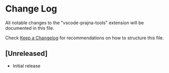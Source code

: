 # Change Log

All notable changes to the "vscode-prajna-tools" extension will be documented in this file.

Check [Keep a Changelog](http://keepachangelog.com/) for recommendations on how to structure this file.

## [Unreleased]

- Initial release